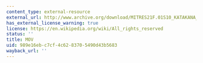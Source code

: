 ```yaml
---
content_type: external-resource
external_url: http://www.archive.org/download/MITRES21F.01S10_KATAKANA_EXERCISES/4c2.mov
has_external_license_warning: true
license: https://en.wikipedia.org/wiki/All_rights_reserved
status: ''
title: MOV
uid: 989e16eb-c7cf-4c62-8370-5490d43b5683
wayback_url: ''
---
```

